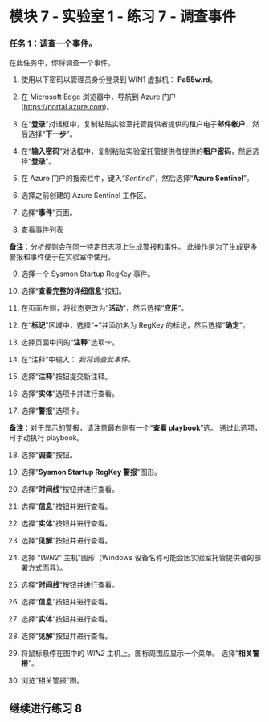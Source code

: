 ﻿# 模块 7 - 实验室 1 - 练习 7 - 调查事件

### 任务 1：调查一个事件。

在此任务中，你将调查一个事件。

1. 使用以下密码以管理员身份登录到 WIN1 虚拟机： **Pa55w.rd**。  

2. 在 Microsoft Edge 浏览器中，导航到 Azure 门户 (https://portal.azure.com)。

3. 在“**登录**”对话框中，复制粘贴实验室托管提供者提供的租户电子**邮件帐户**，然后选择“**下一步**”。

4. 在“**输入密码**”对话框中，复制粘贴实验室托管提供者提供的**租户密码**，然后选择“**登录**”。

5. 在 Azure 门户的搜索栏中，键入“*Sentinel*”，然后选择“**Azure Sentinel**”。

6. 选择之前创建的 Azure Sentinel 工作区。

7. 选择“**事件**”页面。

8. 查看事件列表

**备注**：分析规则会在同一特定日志项上生成警报和事件。  此操作是为了生成更多警报和事件便于在实验室中使用。
  
9. 选择一个 Sysmon Startup RegKey 事件。

10. 选择“**查看完整的详细信息**”按钮。

11. 在页面左侧，将状态更改为“**活动**”，然后选择“**应用**”。

12. 在“**标记**”区域中，选择“**+**”并添加名为 RegKey 的标记，然后选择“**确定**”。

13. 选择页面中间的“**注释**”选项卡。

14. 在“注释”中输入： *我将调查此事件。*

15. 选择“**注释**”按钮提交新注释。

16. 选择“**实体**”选项卡并进行查看。

17. 选择“**警报**”选项卡。

**备注**：对于显示的警报，请注意最右侧有一个“**查看 playbook**”选。  通过此选项，可手动执行 playbook。

18. 选择“**调查**”按钮。

19. 选择“**Sysmon Startup RegKey 警报**”图形。

20.	选择“**时间线**”按钮并进行查看。

21. 选择“**信息**”按钮并进行查看。

22.	选择“**实体**”按钮并进行查看。

23.	选择“**见解**”按钮并进行查看。

24.	选择 “*WIN2*” 主机”图形（Windows 设备名称可能会因实验室托管提供者的部署方式而异）。

25.	选择“**时间线**”按钮并进行查看。

26.	选择“**信息**”按钮并进行查看。

27.	选择“**实体**”按钮并进行查看。

28.	选择“**见解**”按钮并进行查看。

29.	将鼠标悬停在图中的 *WIN2* 主机上。图标周围应显示一个菜单。  选择“**相关警报**”。

30. 浏览“相关警报”图。

## 继续进行练习 8
